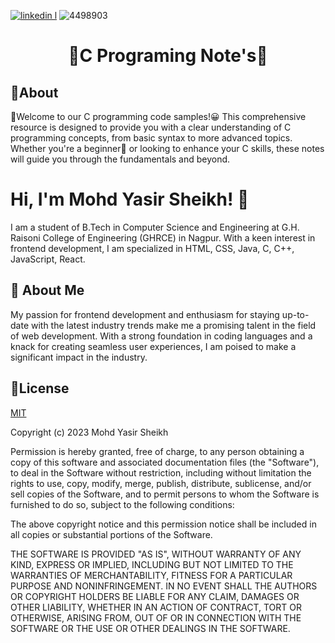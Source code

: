 [![linkedin l](https://img.shields.io/badge/linkedin-0A66C2?style=for-the-badge&logo=linkedin&logoColor=white)](https://www.linkedin.com/in/mohd-sheikh-35aab2274/)
![4498903](https://github.com/mohdyasir5155/C-Programing-Note-s/assets/131906472/545b1ac4-ac2f-4326-be8a-ac828868e623)

<h1 align=center>🎉C Programing Note's🚀</h1>



## 🐣About
🌊Welcome to our C programming code samples!😀 This comprehensive resource is designed to provide you with a clear understanding of C programming concepts, from basic syntax to more advanced topics. 
Whether you're a beginner🥺 or looking to enhance your C skills, these notes will guide you through the fundamentals and beyond.

# Hi, I'm Mohd Yasir Sheikh! 👋

I am a student of B.Tech in Computer Science and Engineering at G.H. Raisoni College of Engineering (GHRCE) in Nagpur. With a keen interest in frontend development, I am specialized in HTML, CSS, Java, C, C++, JavaScript, React.

## 🚀 About Me

My passion for frontend development and enthusiasm for staying up-to-date with the latest industry trends make me a promising talent in the field of web development. With a strong foundation in coding languages and a knack for creating seamless user experiences, I am poised to make a significant impact in the industry.


## 🚫License

[MIT](https://choosealicense.com/licenses/mit/)

Copyright (c) 2023 Mohd Yasir Sheikh

Permission is hereby granted, free of charge, to any person obtaining a copy
of this software and associated documentation files (the "Software"), to deal
in the Software without restriction, including without limitation the rights
to use, copy, modify, merge, publish, distribute, sublicense, and/or sell
copies of the Software, and to permit persons to whom the Software is
furnished to do so, subject to the following conditions:

The above copyright notice and this permission notice shall be included in all
copies or substantial portions of the Software.

THE SOFTWARE IS PROVIDED "AS IS", WITHOUT WARRANTY OF ANY KIND, EXPRESS OR
IMPLIED, INCLUDING BUT NOT LIMITED TO THE WARRANTIES OF MERCHANTABILITY,
FITNESS FOR A PARTICULAR PURPOSE AND NONINFRINGEMENT. IN NO EVENT SHALL THE
AUTHORS OR COPYRIGHT HOLDERS BE LIABLE FOR ANY CLAIM, DAMAGES OR OTHER
LIABILITY, WHETHER IN AN ACTION OF CONTRACT, TORT OR OTHERWISE, ARISING FROM,
OUT OF OR IN CONNECTION WITH THE SOFTWARE OR THE USE OR OTHER DEALINGS IN THE
SOFTWARE.


